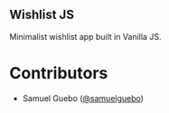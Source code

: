 ## Wishlist JS
Minimalist wishlist app built in Vanilla JS.


# Contributors
 * Samuel Guebo ([@samuelguebo](http://samuelguebo.ci))
